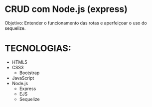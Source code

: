 # CRUD com Node.js (express)

Objetivo: Entender o funcionamento das rotas e aperfeiçoar o uso do sequelize.


<h1>TECNOLOGIAS:</h1>

- HTML5
- CSS3
  - Bootstrap
- JavaScript
- Node.js
  - Express
  - EJS
  - Sequelize
